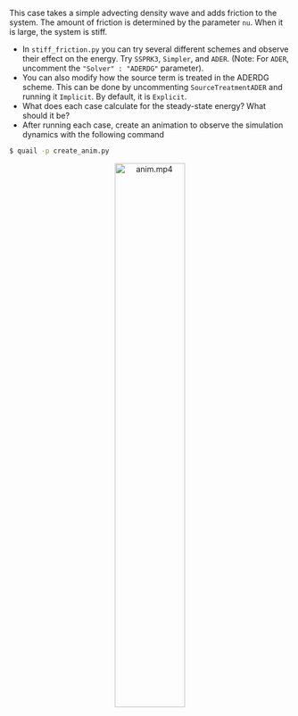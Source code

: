 This case takes a simple advecting density wave and adds friction to the
system. The amount of friction is determined by the parameter `nu`. When
it is large, the system is stiff. 
  -  In `stiff_friction.py` you can try several different schemes and
  observe their effect on the energy. Try `SSPRK3`, `Simpler`, and 
  `ADER`. (Note: For `ADER`, uncomment the `"Solver" : "ADERDG"` 
  parameter).
  -  You can also modify how the source term is treated in the ADERDG 
  scheme. This can be done by uncommenting `SourceTreatmentADER` and 
  running it `Implicit`. By default, it is `Explicit`.
  -  What does each case calculate for the steady-state energy? What
  should it be?
  - After running each case, create an animation to observe the 
  simulation dynamics with the following command

```sh
$ quail -p create_anim.py
```


<p align="center">
  <img alt="anim.mp4" src="https://user-images.githubusercontent.com/55554103/98711814-5705b800-233a-11eb-893c-b272f39bc349.gif" width="50%"></a>
</p>

